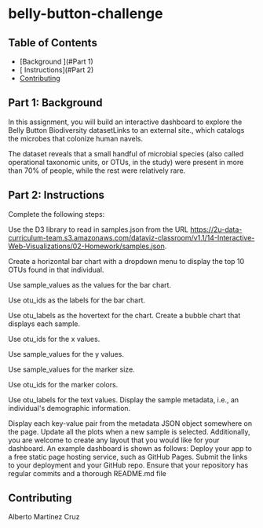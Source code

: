 # belly-button-challenge
## Table of Contents


- [Background ](#Part 1)
- [ Instructions](#Part 2)
- [Contributing](#contributing)



## Part 1: Background
In this assignment, you will build an interactive dashboard to explore the Belly Button Biodiversity datasetLinks to an external site., which catalogs the microbes that colonize human navels.

The dataset reveals that a small handful of microbial species (also called operational taxonomic units, or OTUs, in the study) were present in more than 70% of people, while the rest were relatively rare.
## Part 2: Instructions
Complete the following steps:

Use the D3 library to read in samples.json from the URL https://2u-data-curriculum-team.s3.amazonaws.com/dataviz-classroom/v1.1/14-Interactive-Web-Visualizations/02-Homework/samples.json.

Create a horizontal bar chart with a dropdown menu to display the top 10 OTUs found in that individual.

Use sample_values as the values for the bar chart.

Use otu_ids as the labels for the bar chart.

Use otu_labels as the hovertext for the chart.
Create a bubble chart that displays each sample.

Use otu_ids for the x values.

Use sample_values for the y values.

Use sample_values for the marker size.

Use otu_ids for the marker colors.

Use otu_labels for the text values.
Display the sample metadata, i.e., an individual's demographic information.

Display each key-value pair from the metadata JSON object somewhere on the page.
Update all the plots when a new sample is selected. Additionally, you are welcome to create any layout that you would like for your dashboard. An example dashboard is shown as follows:
Deploy your app to a free static page hosting service, such as GitHub Pages. Submit the links to your deployment and your GitHub repo. Ensure that your repository has regular commits and a thorough README.md file

## Contributing
Alberto Martínez Cruz
